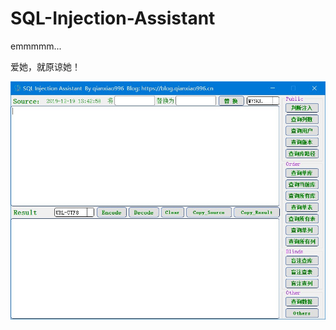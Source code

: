# **SQL-Injection-Assistant**

emmmmm...

爱她，就原谅她！

![1](https://github.com/qianxiao996/note/blob/master/Python37/%E9%A1%B9%E7%9B%AE/SQL%20Injection%20Assistant/1.jpg)
